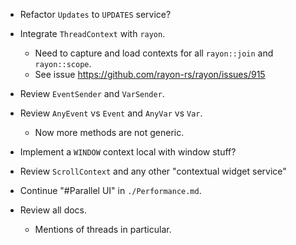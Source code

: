 * Refactor `Updates` to `UPDATES` service?
* Integrate `ThreadContext` with `rayon`.
    - Need to capture and load contexts for all `rayon::join` and `rayon::scope`.
    - See issue https://github.com/rayon-rs/rayon/issues/915
* Review `EventSender` and `VarSender`.
* Review `AnyEvent` vs `Event` and `AnyVar` vs `Var`.
    - Now more methods are not generic.

* Implement a `WINDOW` context local with window stuff?
* Review `ScrollContext` and any other "contextual widget service"

* Continue "#Parallel UI" in `./Performance.md`.

* Review all docs.
    - Mentions of threads in particular.